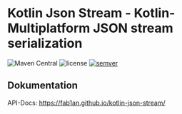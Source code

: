 # Kotlin Json Stream - Kotlin-Multiplatform JSON stream serialization

![Maven Central](https://img.shields.io/maven-central/v/com.fab1an/kotlin-json-stream)
![license](https://img.shields.io/github/license/fab1an/kotlin-json-stream)
[![semver](https://img.shields.io/:semver-%E2%9C%93-brightgreen.svg)](http://semver.org/)

## Dokumentation

API-Docs: https://fab1an.github.io/kotlin-json-stream/
